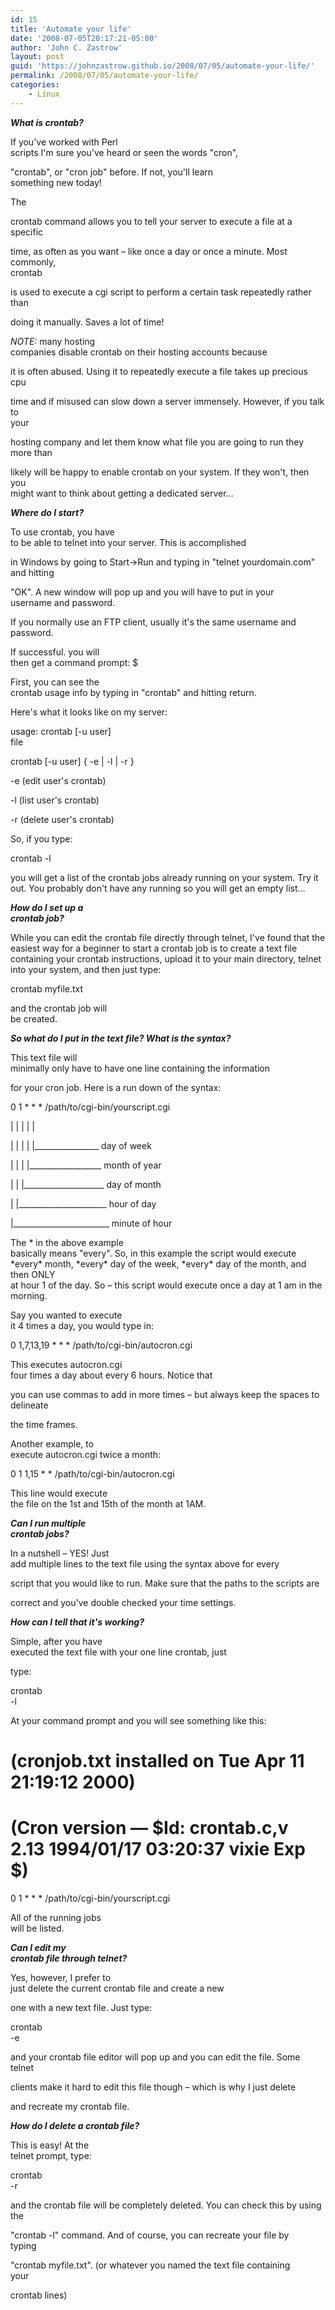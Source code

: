 ```yaml
---
id: 15
title: 'Automate your life'
date: '2008-07-05T20:17:21-05:00'
author: 'John C. Zastrow'
layout: post
guid: 'https://johnzastrow.github.io/2008/07/05/automate-your-life/'
permalink: /2008/07/05/automate-your-life/
categories:
    - Linux
---
```


***What is crontab?***

If you've worked with Perl  
scripts I'm sure you've heard or seen the words "cron",

"crontab", or "cron job" before. If not, you'll learn  
something new today!

The

crontab command allows you to tell your server to execute a file at a specific

time, as often as you want – like once a day or once a minute. Most commonly,  
crontab

is used to execute a cgi script to perform a certain task repeatedly rather than

doing it manually. Saves a lot of time!

*NOTE:* many hosting  
companies disable crontab on their hosting accounts because

it is often abused. Using it to repeatedly execute a file takes up precious cpu

time and if misused can slow down a server immensely. However, if you talk to  
your

hosting company and let them know what file you are going to run they more than

likely will be happy to enable crontab on your system. If they won't, then you  
might want to think about getting a dedicated server…

***Where do I start?***

To use crontab, you have  
to be able to telnet into your server. This is accomplished

in Windows by going to Start-&gt;Run and typing in "telnet yourdomain.com"  
and hitting

"OK". A new window will pop up and you will have to put in your  
username and password.

If you normally use an FTP client, usually it's the same username and password.

If successful. you will  
then get a command prompt: $

First, you can see the  
crontab usage info by typing in "crontab" and hitting return.

Here's what it looks like on my server:

usage: crontab [-u user]  
file

crontab [-u user] { -e | -l | -r }

-e (edit user's crontab)

-l (list user's crontab)

-r (delete user's crontab)

So, if you type:

crontab -l

you will get a list of the crontab jobs already running on your system. Try it  
out. You probably don't have any running so you will get an empty list…

***How do I set up a  
crontab job?***

While you can edit the crontab file directly through telnet, I've found that the  
easiest way for a beginner to start a crontab job is to create a text file  
containing your crontab instructions, upload it to your main directory, telnet  
into your system, and then just type:

crontab myfile.txt

and the crontab job will  
be created.

***So what do I put in the text file? What is the syntax?***

This text file will  
minimally only have to have one line containing the information

for your cron job. Here is a run down of the syntax:

0 1 \* \* \* /path/to/cgi-bin/yourscript.cgi

| | | | |

| | | | |________________ day of week

| | | |__________________ month of year

| | |____________________ day of month

| |______________________ hour of day

|________________________ minute of hour

The \* in the above example  
basically means "every". So, in this example the script would execute  
\*every\* month, \*every\* day of the week, \*every\* day of the month, and then ONLY  
at hour 1 of the day. So – this script would execute once a day at 1 am in the  
morning.

Say you wanted to execute  
it 4 times a day, you would type in:

0 1,7,13,19 \* \* \* /path/to/cgi-bin/autocron.cgi

This executes autocron.cgi  
four times a day about every 6 hours. Notice that

you can use commas to add in more times – but always keep the spaces to  
delineate

the time frames.

Another example, to  
execute autocron.cgi twice a month:

0 1 1,15 \* \* /path/to/cgi-bin/autocron.cgi

This line would execute  
the file on the 1st and 15th of the month at 1AM.

***Can I run multiple  
crontab jobs?***

In a nutshell – YES! Just  
add multiple lines to the text file using the syntax above for every

script that you would like to run. Make sure that the paths to the scripts are

correct and you've double checked your time settings.

***How can I tell that it's working?***

Simple, after you have  
executed the text file with your one line crontab, just

type:

crontab  
-l

At your command prompt and you will see something like this:

# (cronjob.txt installed on Tue Apr 11 21:19:12 2000)

# (Cron version — $Id: crontab.c,v 2.13 1994/01/17 03:20:37 vixie Exp $)

0 1 \* \* \* /path/to/cgi-bin/yourscript.cgi

All of the running jobs  
will be listed.

***Can I edit my  
crontab file through telnet?***

Yes, however, I prefer to  
just delete the current crontab file and create a new

one with a new text file. Just type:

crontab  
-e

and your crontab file editor will pop up and you can edit the file. Some telnet

clients make it hard to edit this file though – which is why I just delete

and recreate my crontab file.

***How do I delete a crontab file?***

This is easy! At the  
telnet prompt, type:

crontab  
-r

and the crontab file will be completely deleted. You can check this by using the

"crontab -l" command. And of course, you can recreate your file by  
typing

"crontab myfile.txt". (or whatever you named the text file containing  
your

crontab lines)